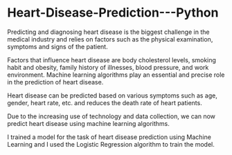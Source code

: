# Heart-Disease-Prediction---Python

Predicting and diagnosing heart disease is the biggest challenge in the medical industry and relies on factors such as the physical examination, symptoms and signs of the patient.

Factors that influence heart disease are body cholesterol levels, smoking habit and obesity, family history of illnesses, blood pressure, and work environment. Machine learning algorithms play an essential and precise role in the prediction of heart disease.

Heart disease can be predicted based on various symptoms such as age, gender, heart rate, etc. and reduces the death rate of heart patients.

Due to the increasing use of technology and data collection, we can now predict heart disease using machine learning algorithms.

I trained a model for the task of heart disease prediction using Machine Learning and I used the Logistic Regression algorithm to train the model.
